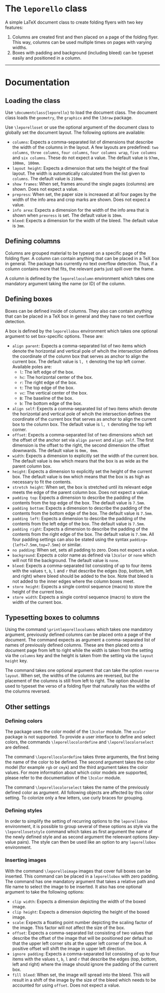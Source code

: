 # The `leporello` class

A simple LaTeX document class to create folding flyers with two key features:

1) Columns are created first and then placed on a page of the folding flyer. This way, columns can be used multiple times on pages with varying widths.
2) Boxes with padding and background (including bleed) can be typeset easily and positioned in a column.

---

# Documentation

## Loading the class

Use `\documentclass{leporello}` to load the document class. The document class loads the `geometry`, the `graphicx` and the `l3draw` package.

Use `\leporelloset` or use the optional argument of the document class to globally set the document layout. The following options are available:

- `columns`: Expects a comma-separated list of dimensions that describe the width of the columns in the layout. A few layouts are predefined: `two columns`, `three columns`, `four columns`, `four columns wrap`, `five columns` and `six columns`. These do not expect a value. The default value is `97mm, 100mm, 100mm`.
- `layout height`: Expects a dimension that sets the height of the final layout. The width is automatically calculated from the list given to `columns`. The default value is `210mm`.
- `show frames`: When set, frames around the single pages (columns) are shown. Does not expect a value. 
- `prepress`: When set, the paper size is increased at all four pages by the width of the info area and crop marks are shown. Does not expect a value.
- `info area`: Expects a dimension for the width of the info area that is shown when `preoress` is set. The default value is `10mm`.
- `bleed`: Expects a dimension for the width of the bleed. The default value is `3mm`.

## Defining columns

Columns are grouped material to be typeset on a specific page of the folding flyer. A column can contain anything that can be placed in a TeX box in general. The package has currently no text overflow detection. Thus, if a column contains more that fits, the relevant parts just spill over the frame.

A column is defined by the `leporellocolumn` environment which takes one mandatory argument taking the name (or ID) of the column.

## Defining boxes

Boxes can be defined inside of columns. They also can contain anything that can be placed in a TeX box in general and they have no text overflow detection.

A box is defined by the `leporellobox` environment which takes one optional argument to set bxx-specific options. These are:

- `align parent`: Expects a comma-separated list of two items which denote the horizontal and vertical pole of whcih the intersection defines the coordinate of the column box that serves as anchor to align the current box. The default value is `l, t` denoting the top left corner. Available poles are:
    - `l`: The left edge of the box.
    - `hc`: The horizontal center of the box.
    - `r`: The right edge of the box.
    - `t`: The top edge of the box.
    - `vc`: The vertical center of the box.
    - `B`: The baseline of the box.
    - `b`: The bottom edge of the box.
- `align self`: Expects a comma-separated list of two items which denote the horizontal and vertical pole of whcih the intersection defines the coordinate of the current box that serves as anchor to align the current box to the column box. The default value is `l, t` denoting the top left corner.
- `offset`: Expects a comma-separated list of two dimensions which set the offset of the anchor set via `align parent` and `align self`. The first dimension is the offset to the right, the second dimension the offset downwards. The default value is `0mm, 0mm`.
- `width`: Expects a dimension to explicitly set the width of the current box. The default value is `0mm` which means that the box is as wide as the parent column box.
- `height`: Expects a dimension to explicitly set the height of the current box. The default value is `0mm` which means that the box is as high as necessary to fit the contents.
- `stretch height`: When set, the box is stretched until its relevant edge meets the edge of the parent column box. Does not expect a value.
- `padding top`: Expects a dimension to describe the padding of the contents from the top edge of the box. The default value is `7.5mm`.
- `padding bottom`: Expects a dimension to describe the padding of the contents from the bottom edge of the box. The default value is `7.5mm`.
- `padding left`: Expects a dimension to describe the padding of the contents from the left edge of the box. The default value is `7.5mm`.
- `padding right`: Expects a dimension to describe the padding of the contents from the right edge of the box. The default value is `7.5mm`. All four padding settings can also be stated using the syntax `padding={left=7.5mm,top=7.5mm}` or similar.
- `no padding`: When set, sets all padding to zero. Does not expect a value.
- `background`: Expects a color name as defined via `l3color` or `none` which will not fill the background. The default value is `none`.
- `bleed`: Expects a comma-separated list consisting of up to four items with the values `t`, `b`, `l` and `r` that describe the edges (top, bottom, left and right) where bleed should be added to the box. Note that bleed is not added to the inner edges where the column boxes meet.
- `store height`: Expects a single control sequence (macro) to store the height of the current box.
- `store width`: Expects a single control sequence (macro) to store the width of the current box.

## Typesetting boxes to columns

Using the command `\printleporellocolumns` which takes one mandatory argument, previously defined columns can be placed onto a page of the document. The command expects as argument a comma-separated list of names of previously defined columns. These are then placed onto a document page from left to right while the width is taken from the setting via the `columns` key and the height is taken from the setting via the `layout height` key.

The command takes one optional argument that can take the option `reverse layout`. When set, the widths of the columns are reversed, but the placement of the columns is still from left to right. The option should be used to typeset the verso of a folding flyer that naturally has the widths of the columns reversed.

## Other settings

### Defining colors

The package uses the color model of the `l3color` module. The `xcolor` package is not supported. To provide a user interface to define and select colors, the commands `\leporellocolordefine` and `\leporellocolorselect` are defined. 

The command `\leporellocolordefine` takes three arguments, the first being the name of the color to be defined. The second argument takes the color model (for example `rgb` or `cmyk`) and the third argument takes the color values. For more information about which color models are supported, please refer to the documentation of the `l3color` module.

The command `\leporellocolorselect` takes the name of the previously defined color as argument. All following objects are affected by this color setting. To colorize only a few letters, use curly braces for grouping.

### Defining styles

In order to simplify the setting of recurring options to the `leporellobox` environment, it is possible to group several of these options as style via the `\leporellosetstyle` command which takes as first argument the name of the newly defined style and as second argument the releevant options (key-value pairs). The style can then be used like an option to any `leporellobox` environment.

### Inserting images

With the command `\leporelloimage` images that cover full boxes can be inserted. This command can be placed in a `leporellobox` with zero padding. The command has one mandatory argument that takes a relative path and file name to select the image to be inserted. It also has one optional argument to take the following options:

- `clip width`: Expects a dimension depicting the width of the boxed image.
- `clip height`: Expects a dimension depicting the height of the boxed image.
- `scale`: Expects a floating point number depicting the scaling factor of the image. This factor will not affect the size of the box.
- `offset`: Expects a comma-separated list consisting of two values that describe the offset of the image that will be positioned per default so that the upper left corner sits at the upper left corner of the box. A positive offset will shift the image in upper left direction.
- `ignore padding`: Expects a comma-separated list consisting of up to four items with the values `t`, `b`, `l` and `r` that describe the edges (top, bottom, left and right) where the image should ignore the padding of the current box.
- `fill bleed`: When set, the image will spread into the bleed. This will result in a shift of the image by the size of the bleed which needs to be accounted for using `offset`. Does not expect a value.